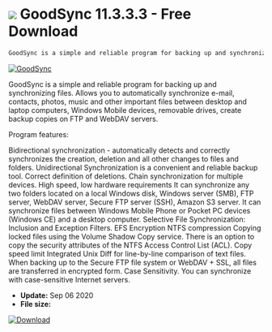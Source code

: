 # ![](https://cdn.softexe.net/static/icon/4/goodsync-3128.png) GoodSync 11.3.3.3 - Free Download

```sh
GoodSync is a simple and reliable program for backing up and synchronizing files. Allows you to automatically synchronize email, contacts, photos, music and other important files between desktops and laptops
```
[![GoodSync](https://gallery.dpcdn.pl/imgc/Tools/933/g_-_420x350_1.5_-_xca26412d-c704-4586-9792-438323890733.png)](https://softexe.net/win/disks-files/backup/goodsync:cpbh.html)

GoodSync is a simple and reliable program for backing up and synchronizing files. Allows you to automatically synchronize e-mail, contacts, photos, music and other important files between desktop and laptop computers, Windows Mobile devices, removable drives, create backup copies on FTP and WebDAV servers.

Program features:


Bidirectional synchronization - automatically detects and correctly synchronizes the creation, deletion and all other changes to files and folders.
Unidirectional Synchronization is a convenient and reliable backup tool.
Correct definition of deletions.
Chain synchronization for multiple devices.
High speed, low hardware requirements
It can synchronize any two folders located on a local Windows disk, Windows server (SMB), FTP server, WebDAV server, Secure FTP server (SSH), Amazon S3 server.
It can synchronize files between Windows Mobile Phone or Pocket PC devices (Windows CE) and a desktop computer.
Selective File Synchronization: Inclusion and Exception Filters.
EFS Encryption
NTFS compression
Copying locked files using the Volume Shadow Copy service.
There is an option to copy the security attributes of the NTFS Access Control List (ACL).
Copy speed limit
Integrated Unix Diff for line-by-line comparison of text files.
When backing up to the Secure FTP file system or WebDAV + SSL, all files are transferred in encrypted form.
Case Sensitivity. You can synchronize with case-sensitive Internet servers.


- **Update:** Sep 06 2020
- **File size:** 

[![Download](https://cdn.softexe.net/static/img/download.png)](https://softexe.net/win/disks-files/backup/goodsync:cpbh.html)

